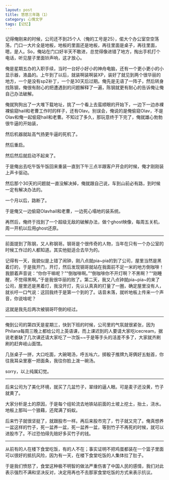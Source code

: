 ```yaml
---
layout: post
title: 悠悠三年路（1）
category: 心情文字
tags: [记忆]
---
```


记得俺刚来的时候，公司还不到25个人（俺的工号是25），偌大个办公室空空荡荡，门口一大片全是地板，地板的里面还是地板，再往里面是桌子，再往里面，嗯，是人。So，俺站在门口好半天不敢进，总觉得像进错了地方，掏出手机打个电话，听见屋子里面铃声响，这才放心。

俺是星期五办的入职手续，当时一台好小好小的神舟电脑，还有一个更小更小的小显示器，液晶的。上午到了以后，就装啊装啊装XP，装好了就见到两个很华丽的地方，一个是没有sp2补丁，一个是30天后过期。俺先是无语了一阵子，然后转身找陈钢，俺很有耐心的把遭遇到的问题解释了一遍，陈钢就更有耐心的告诉俺让俺自己办法破解。
	
俺就狗狗出了一大堆下载地址，挑了一个看上去蛮顺眼的开始下，一边下一边赤裸裸偷窥hail和老曹工作时的样子，还有Olav。别误会，俺说的是俺偷窥Olav，不是Olav和俺一起偷窥hail和老曹。不知过了多久，那玩意终于下完了，俺就雄心勃勃很牛逼的开始装，

然后机器就趾高气扬更牛逼的死机了。

然后重启。

然后然后就启动不起来了。

于是俺出去吃午饭午饭回来重装一直到下午三点半跟客户开会的时候，俺才刚刚装上声卡驱动。

然后那个30天的问题就一直没解决掉，俺就跟自己说，车到山前必有路，到时候一定有解决办法的。

一个月以后，路断了。

于是俺又一边偷窥Olavhail和老曹，一边死心塌地的装系统。

再然后，俺终于找到了一个超级无敌的破解办法，做个ghost映像，每周五关机，周一开机以后用ghost还原。
	
************************************************************

前面提到了陈钢，又人称钢哥。钢哥是个很传奇的人物，当年在只有一个办公室的时候工作过的人都知道。其实他挺适合去华为的。

记得有一天，我貌似是上错了闹钟，刚八点就pia~pia的到了公司，屋里当然是黑着灯的，于是我开门，开灯，然后发现钢哥就站在我面前不足一米的地方倒咖啡！我颤着声音说：“你你干嘛呢？”“倒咖啡啊。”“倒咖啡你不开灯啊？不黑啊？”“刚睡醒，不觉得黑啊。”于是我很华丽的败了。第二天，我又八点钟就pia~pia~的来了公司，屋里还是黑着灯，我没开灯，先认认真真的打量了一圈，确定屋里没有人，就长吁一口气说：这回我终于是第一个到的了。话音未落，就听地板上传来一个声音，你说啥呢？

这就是我先后两次被钢哥吓倒的经过。
	
***********************************************************

俺到公司的第四天是星期三，快到下班的时候，公司里的气氛就很紧张，因为Philana每周三晚上都给公司上英语课，而上课迟到的人要请大家吃icecream，据说老姜缺了几次课还请大家吃了一次饭~~于是等手头的活差不多了，大家就齐刷刷的赶奔岐山面馆。

几张桌子一拼，大口吃面，大碗喝汤，呼五吆六，掷骰子推牌九哥俩好五魁首，你往我耳朵里塞一把面条，我往你脸上泼一碗汤。

sorry，以上纯属幻觉。

***********************************************************

后来公司为了美化环境，就买了几盆竹子，翠绿的逼人眼。可是麦子还没黄，竹子就黄了。

大家分析是土的原因，于是每个组轮流去地铁站前面的土坡上挖土，抬土，浇水。地板上那叫一个狼藉，还爬满了蚂蚁。

后来竹子就很坚挺了，就跟股市一样。再后来股市完了，竹子就又完了。俺真想养一盆这样的竹子，死一盆养一盆，死一盆养一盆，等到竹子不再死的时候，就可以进股市了。不过恐怕得先赔好多买竹子的钱。

***********************************************************

从前有的人在楼下食堂吃饭，有的人不在；事实证明不把鸡蛋都装在一个篮子里面可以很好的抵抗风险，因为有一天，在楼下食堂吃饭的人集体拉了肚子。

于是我们愤怒了，食堂这种极不明智的做法严重伤害了中国人民的感情，我们对此表示强烈不满和坚决反对，决定用再也不去那家食堂吃饭的方式来表示抗议。